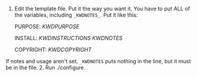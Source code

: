 1. Edit the template file. Put it the way you want it. You have to put ALL of the variables, including `_KWDNOTES_`. Put it like this:

    PURPOSE:
    _KWDPURPOSE_
    
    INSTALL:
    _KWDINSTRUCTIONS_
    _KWDNOTES_
    
    COPYRIGHT:
    _KWDCOPYRIGHT_

If notes and usage aren't set, `_KWDNOTES` puts nothing in the line, but it must be in the file.
2. Run ./configure.
